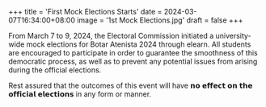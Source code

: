 +++
title = 'First Mock Elections Starts'
date = 2024-03-07T16:34:00+08:00
image = '1st Mock Elections.jpg'
draft = false
+++


From March 7 to 9, 2024, the Electoral Commission initiated a university-wide mock elections for Botar Atenista 2024 through elearn. All students are encouraged to participate in order to guarantee the smoothness of this democratic process, as well as to prevent any potential issues from arising during the official elections.

Rest assured that the outcomes of this event will have 𝗻𝗼 𝗲𝗳𝗳𝗲𝗰𝘁 𝗼𝗻 𝘁𝗵𝗲 𝗼𝗳𝗳𝗶𝗰𝗶𝗮𝗹 𝗲𝗹𝗲𝗰𝘁𝗶𝗼𝗻𝘀 in any form or manner.
